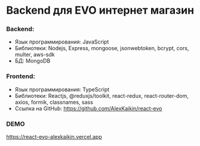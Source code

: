 <h1>Backend для EVO интернет магазин</h1>

<h3>Backend:</h3>
<ul>
    <li>Язык программирования: JavaScript</li>
    <li>Библиотеки: Nodejs, Express, mongoose, jsonwebtoken, bcrypt, cors, multer, aws-sdk</li>
    <li>БД: MongoDB</li>
</ul>

<h3>Frontend:</h3>
<ul>
    <li>Язык программирования: TypeScript</li>
    <li>Библиотеки: Reactjs, @reduxjs/toolkit, react-redux, react-router-dom, axios, formik, classnames, sass </li>
    <li>Ссылка на GitHub: <a href="https://github.com/AlexKaikin/react-evo" target="_blank">https://github.com/AlexKaikin/react-evo</a></li>
</ul>

<h3>DEMO</h3>
<a href="https://react-evo-alexkaikin.vercel.app" target="_blank">https://react-evo-alexkaikin.vercel.app</a>